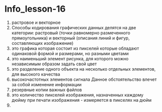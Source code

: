# Info_lesson-16 
1. растровое и векторное 
2. Способы кодирования графических данных делятся на две категории: растровый (точки равномерно размеченного прямоугольника) и векторный (описания линий и фигур, составляющих изображение)
3. это графика которая состоит из пикселей которые обладают одинаковой формой и размерами, но разными цветами
4. это наименьший элемент рисунка, для которого можно независимым образом задать свой цвет
5. это разделение одного объекта на несколько отдельных элементов, для высокого качества
6. высокочастотных элементов сигнала Данное обстоятельство влечет за собой изменение информации
7. резервные копии важных файлов
8. это количество пикселей изображения, назначенных каждому дюйму при печати изображения - измеряется в пикселях на дюйм
9. 
